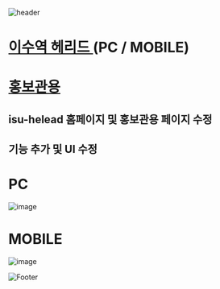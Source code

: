 ![header](https://capsule-render.vercel.app/api?type=wave&color=auto&height=150&section=header&text=2024.%2011.%2007&fontSize=60)

# <a href="https://isu-helead.com/"> 이수역 헤리드 <a> (PC / MOBILE)
# <a href="https://is-helead.com/index.php"> 홍보관용 </a>
## isu-helead 홈페이지 및 홍보관용 페이지 수정
## 기능 추가 및 UI 수정

# PC
![image](https://github.com/user-attachments/assets/a182211f-8489-4a7f-afa0-70dac9ef1260) <br>

# MOBILE
![image](https://github.com/user-attachments/assets/b581c2c9-f4c7-4134-a5ba-df494250c2bc)


![Footer](https://capsule-render.vercel.app/api?type=waving&color=auto&height=200&section=footer)






